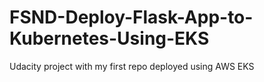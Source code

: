 # FSND-Deploy-Flask-App-to-Kubernetes-Using-EKS
Udacity project with my first repo deployed using AWS EKS

